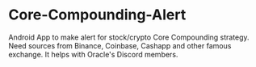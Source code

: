 # Core-Compounding-Alert
Android App to make alert for stock/crypto Core Compounding strategy. Need sources from Binance, Coinbase, Cashapp and other famous exchange. It helps with Oracle's Discord members.
